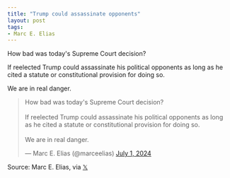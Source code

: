 ```yaml
---
title: "Trump could assassinate opponents"
layout: post
tags:
- Marc E. Elias
---
```


How bad was today's Supreme Court decision?

If reelected Trump could assassinate his political opponents as long as he cited a statute or constitutional provision for doing so.

We are in real danger.

<blockquote class="twitter-tweet"><p lang="en" dir="ltr">How bad was today&#39;s Supreme Court decision? <br /><br />If reelected Trump could assassinate his political opponents as long as he cited a statute or constitutional provision for doing so.<br /><br />We are in real danger.</p>&mdash; Marc E. Elias (@marceelias) <a href="https://twitter.com/marceelias/status/1807795064074125593?ref_src=twsrc%5Etfw">July 1, 2024</a></blockquote> <script async src="https://platform.twitter.com/widgets.js" charset="utf-8"></script>

Source: Marc E. Elias, via [𝕏](https://x.com)
